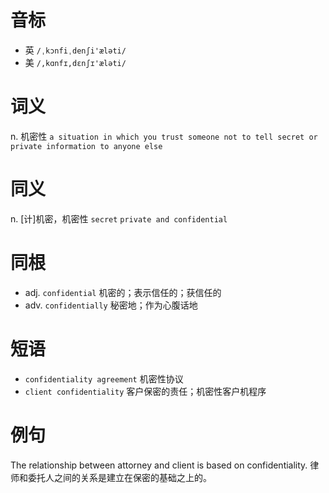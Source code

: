 # 音标

- 英 `/ˌkɔnfiˌdenʃi'æləti/`
- 美 `/,kɑnfɪ,dɛnʃɪ'æləti/`

# 词义

n. 机密性
`a situation in which you trust someone not to tell secret or private information to anyone else`

# 同义

n. [计]机密，机密性
`secret` `private and confidential`

# 同根

- adj. `confidential` 机密的；表示信任的；获信任的
- adv. `confidentially` 秘密地；作为心腹话地

# 短语

- `confidentiality agreement` 机密性协议
- `client confidentiality` 客户保密的责任；机密性客户机程序

# 例句

The relationship between attorney and client is based on confidentiality.
律师和委托人之间的关系是建立在保密的基础之上的。


